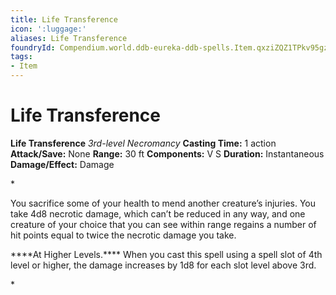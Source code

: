 ```yaml
---
title: Life Transference
icon: ':luggage:'
aliases: Life Transference
foundryId: Compendium.world.ddb-eureka-ddb-spells.Item.qxziZQZ1TPkv95gz
tags:
- Item
---
```


# Life Transference

**Life Transference**
_3rd-level Necromancy_
**Casting Time:** 1 action
**Attack/Save:** None
**Range:** 30 ft
**Components:** V S
**Duration:** Instantaneous
**Damage/Effect:** Damage

*<p class="Core-Styles_Core-Body">You sacrifice some of your health to mend another creature’s injuries. You take 4d8 necrotic damage, which can’t be reduced in any way, and one creature of your choice that you can see within range regains a number of hit points equal to twice the necrotic damage you take.</p>
<p class="Core-Styles_Core-Body"><span class="Serif-Character-Style_Inline-Subhead-Serif">****At Higher Levels.**** </span>When you cast this spell using a spell slot of 4th level or higher, the damage increases by 1d8 for each slot level above 3rd.</p>*